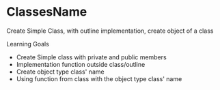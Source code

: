 # ClassesName
Create Simple Class, with outline implementation, create object of a class

Learning Goals
- Create Simple class with private and public members
- Implementation function outside class/outline
- Create object type class' name
- Using function from class with the object type class' name
